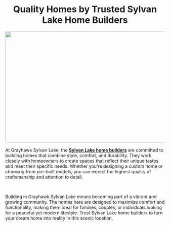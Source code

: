 <h1 style="text-align: center;"><strong>Quality Homes by Trusted Sylvan Lake Home Builders</strong></h1>
<p><strong><img style="display: block; margin-left: auto; margin-right: auto;" src="https://grayhawksylvan.com/wp-content/uploads/2023/03/Grayhawk-logo.png" alt="" width="700" height="352" /></strong></p>
<p><span style="font-weight: 400;">At Grayhawk Sylvan Lake, the </span><a href="https://grayhawksylvan.com/builders/"><strong>Sylvan Lake home builders</strong></a><span style="font-weight: 400;"> are committed to building homes that combine style, comfort, and durability. They work closely with homeowners to create spaces that reflect their unique tastes and meet their specific needs. Whether you're designing a custom home or choosing from pre-built models, you can expect the highest quality of craftsmanship and attention to detail.</span></p>
<p>&nbsp;</p>
<p><span style="font-weight: 400;">Building in Grayhawk Sylvan Lake means becoming part of a vibrant and growing community. The homes here are designed to maximize comfort and functionality, making them ideal for families, couples, or individuals looking for a peaceful yet modern lifestyle. Trust Sylvan Lake home builders to turn your dream home into reality in this scenic location.</span></p>